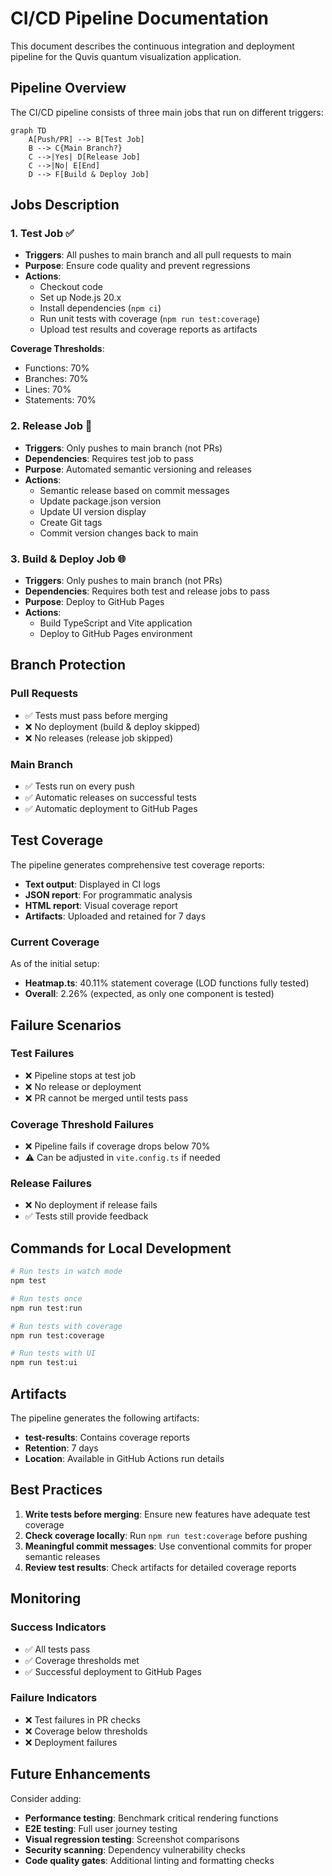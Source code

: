 # CI/CD Pipeline Documentation

This document describes the continuous integration and deployment pipeline for the Quvis quantum visualization application.

## Pipeline Overview

The CI/CD pipeline consists of three main jobs that run on different triggers:

```mermaid
graph TD
    A[Push/PR] --> B[Test Job]
    B --> C{Main Branch?}
    C -->|Yes| D[Release Job]
    C -->|No| E[End]
    D --> F[Build & Deploy Job]
```

## Jobs Description

### 1. Test Job ✅
- **Triggers**: All pushes to main branch and all pull requests to main
- **Purpose**: Ensure code quality and prevent regressions
- **Actions**:
  - Checkout code
  - Set up Node.js 20.x
  - Install dependencies (`npm ci`)
  - Run unit tests with coverage (`npm run test:coverage`)
  - Upload test results and coverage reports as artifacts

**Coverage Thresholds**:
- Functions: 70%
- Branches: 70%
- Lines: 70%
- Statements: 70%

### 2. Release Job 🚀
- **Triggers**: Only pushes to main branch (not PRs)
- **Dependencies**: Requires test job to pass
- **Purpose**: Automated semantic versioning and releases
- **Actions**:
  - Semantic release based on commit messages
  - Update package.json version
  - Update UI version display
  - Create Git tags
  - Commit version changes back to main

### 3. Build & Deploy Job 🌐
- **Triggers**: Only pushes to main branch (not PRs)
- **Dependencies**: Requires both test and release jobs to pass
- **Purpose**: Deploy to GitHub Pages
- **Actions**:
  - Build TypeScript and Vite application
  - Deploy to GitHub Pages environment

## Branch Protection

### Pull Requests
- ✅ Tests must pass before merging
- ❌ No deployment (build & deploy skipped)
- ❌ No releases (release job skipped)

### Main Branch
- ✅ Tests run on every push
- ✅ Automatic releases on successful tests
- ✅ Automatic deployment to GitHub Pages

## Test Coverage

The pipeline generates comprehensive test coverage reports:

- **Text output**: Displayed in CI logs
- **JSON report**: For programmatic analysis
- **HTML report**: Visual coverage report
- **Artifacts**: Uploaded and retained for 7 days

### Current Coverage
As of the initial setup:
- **Heatmap.ts**: 40.11% statement coverage (LOD functions fully tested)
- **Overall**: 2.26% (expected, as only one component is tested)

## Failure Scenarios

### Test Failures
- ❌ Pipeline stops at test job
- ❌ No release or deployment
- ❌ PR cannot be merged until tests pass

### Coverage Threshold Failures
- ❌ Pipeline fails if coverage drops below 70%
- ⚠️ Can be adjusted in `vite.config.ts` if needed

### Release Failures
- ❌ No deployment if release fails
- ✅ Tests still provide feedback

## Commands for Local Development

```bash
# Run tests in watch mode
npm test

# Run tests once
npm run test:run

# Run tests with coverage
npm run test:coverage

# Run tests with UI
npm run test:ui
```

## Artifacts

The pipeline generates the following artifacts:

- **test-results**: Contains coverage reports
- **Retention**: 7 days
- **Location**: Available in GitHub Actions run details

## Best Practices

1. **Write tests before merging**: Ensure new features have adequate test coverage
2. **Check coverage locally**: Run `npm run test:coverage` before pushing
3. **Meaningful commit messages**: Use conventional commits for proper semantic releases
4. **Review test results**: Check artifacts for detailed coverage reports

## Monitoring

### Success Indicators
- ✅ All tests pass
- ✅ Coverage thresholds met
- ✅ Successful deployment to GitHub Pages

### Failure Indicators
- ❌ Test failures in PR checks
- ❌ Coverage below thresholds
- ❌ Deployment failures

## Future Enhancements

Consider adding:
- **Performance testing**: Benchmark critical rendering functions
- **E2E testing**: Full user journey testing
- **Visual regression testing**: Screenshot comparisons
- **Security scanning**: Dependency vulnerability checks
- **Code quality gates**: Additional linting and formatting checks 